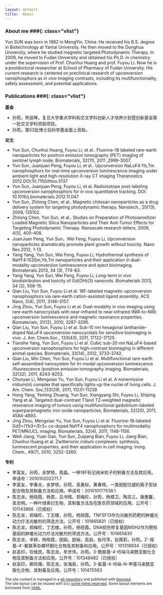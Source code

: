 ```yaml
---
layout: default
title:  About
---
```


### About me ###{: class="vlist"}

Yun SUN was born in 1982 in MengYin, China. He received his B.S. degree in Biotechnology at Yantai University. He then moved to the Donghua University, where he studied magnetic targeted Photodynamic Therapy. In 2009, he moved to Fudan University and obtained his Ph.D. in chemistry under the supervision of Prof. Chunhui Huang and prof. Fuyou Li. Now he is a postdoctoral researcher at School of Pharmacy of Fudan University. His current research is centered on preclinical research of upconversion nanophosphors as *in vivo* imaging contrasts, including its multifunctionality, safety assessment, and potential applications.




### Publications ###{: class="vlist"}

**基金**

- 孙筠，熊丽琴。复旦大学重点学科和交叉学科创新人才培养计划暨创新基金第一批交叉学科资助项目。
- 孙筠。第52批博士后科学基金面上资助。

**论文**

- Yun Sun, Chunhui Huang, Fuyou Li, et al.. Fluorine-18 labeled rare-earth nanoparticles for positron emission tomography (PET) imaging of sentinel lymph node. Biomaterials, 32(11), 2011 ,2999-3007.
- Yun Sun, Juanjuan Peng, Fuyou Li, et al.. Upconversion NaLuF4:Yb,Tm nanophosphors for real-time upconversion luminescence imaging under ambient light and high-resolution X-ray CT imaging Theranostics 2012.DOI:10.7150/thno.5137
- Yun Sun, Juanjuan Peng, Fuyou Li, et al..Radioisotope post-labeling upconversion nanophosphors for in vivo quantitative tracking. DOI: 10.1016/j.biomaterials.2012.11.047
- Yun Sun, Zhilong Chen, et al.. Magnetic chitosan nanoparticles as a drug delivery system for targeting photodynamic therapy. Nanotech., 20(13), 2009, 135102.
- Zhilong Chen, Yun Sun, et al.. Studies on Preparation of Photosensitizer Loaded Magnetic Silica Nanoparticles and Their Anti-Tumor Effects for Targeting Photodynamic Therapy. Nanoscale research letters, 2009, 4(5), 400-408.
- JuanJuan Peng, Yun Sun，Wei Feng, Fuyou Li, Upconversion nanoparticles dramatically promote plant growth without toxicity. Nano Res 2012, 1-13.
- Yang Yang, Yun Sun, Wei Feng, Fuyou Li, Hydrothermal synthesis of NaYF4:153Sm,Yb,Tm nanoparticles and their application in dual-modality upconversion luminescence and spect bioimaging. Biomaterials 2013, 34 (3), 774-83.
- Yang Yang, Yun Sun, Wei Feng, Fuyou Li, Long-term in vivo biodistribution and toxicity of Gd(OH)(3) nanorods. Biomaterials 2013, 34 (2), 508-15.
- Qian Liu, Yun Sun, Fuyou Li et al. 18F-labeled magnetic-upconversion nanophosphors via rare-earth cation-assisted ligand assembly. ACS Nano, 5(4), 2011, 3146–3157.
- Jing Zhou, Yun Sun, Fuyou Li et al. Dual-modality in vivo imaging using rare-earth nanocrystals with near-infrared to near-infrared (NIR-to-NIR) upconversion luminescence and magnetic resonance properties. Biomaterials, 31(12), 2010, 3287-3295.
- Qian Liu, Yun Sun, Fuyou Li et al. Sub-10 nm hexagonal lanthanide-doped NaLuF4 upconversion nanocyrstals for sensitive bioimaging in vivo. J. Am. Chem.Soc., 133(43), 2011, 17122-17125. 
- Tianshe Yang, Yun Sun, Fuyou Li et al. Cubic sub-20 nm NaLuF4-based upconversion nanophosphors for high-contrast bioimaging in different animal species. Biomaterials, 33(14), 2012, 3733-3742. 
- Qian Liu, Min Chen, Yun Sun, Fuyou Li et al. Multifunctional rare-earth self-assembled nanosystem for tri-modal upconversion luminescence /fluorescence /positron emission tomography imaging. Biomaterials, 32(32), 2011, 8243-8253.
- Chunyan Li, Mengxiao Yu, Yun Sun, Fuyou Li et al. A nonemissive iridium(iii) complex that specifically lights-up the nuclei of living cells. J. Am. Chem. Soc,133(29), 2011, 11231-11239.
- Hong Yang, Yeming Zhuang, Yun Sun, Xiangyang Shi, Fuyou Li, Shiping Yang et al. Targeted dual-contrast T1and T2-weighted magnetic resonance imaging of tumors using multifunctional gadolinium-labeled superparamagnetic iron oxide nanoparticles, Biomaterials, 32(20), 2011, 4584-4893.
- Jing Zhou, Mengxiao Yu, Yun Sun, Fuyou Li et al. Fluorine-18-labeled Gd3+/Yb3+/Er3+ co-doped NaYF4 nanophosphors for multimodality PET/MR/UCL imaging. Biomaterials, 32(4), 2011, 1148-1156.
- Weili Jiang, Yuan Gao, Yun Sun, Zuqiang Bian, Fuyou Li, Jiang Bian, Chunhui Huang et al. Zwitterionic iridium complexes: synthesis, luminescent properties, and their application in cell imaging. Inorg. Chem., 49(7), 2010, 3252-3260. 



**专利**

- 李富友，孙筠，余梦晓，周晶。一种18F标记纳米粒子的制备方法及其应用。申请号：201010202271.7
- 李富友，李春炎，余梦晓，孙筠，吴勇权，黄春辉。一类弱配位键的离子型铱配合物及其制备方法和应用。申请号：201010177538.1
- 陈志龙，杨晓霞，杨君，吕书晴，郑梅珍，孙筠，杨樟卫，陶苏江，康惠馨，吴忠明。一种叶绿素衍生物、其制备方法及在医农药领域的应用。公开号：101143866（已授权）
- 陈志龙，郑梅珍，丁志楼，孙筠，杨晓霞。TNFSF13作为光敏剂药靶的肿瘤光动力疗法光敏剂的筛选方法。公开号：101665831（已授权）
- 陈志龙，郑梅珍，丁志楼，孙筠，杨晓霞。DNA损伤修复基因MSH2作为靶标基因的肿瘤光动力疗法光敏剂的筛选方法。公开号：101665830
- 陈志龙，辛婷，杨晓霞，田娟，郄骊，高丽，张丹萍，张薇莉，孙筠。2′-羧基-4′-氟联苯杂螺环酮化合物及其制备和应用。公开号：101318934（已授权）
- 赵圣印，钦维民，陈志龙，牟世伟，孙筠。3-酰胺基-4-吲哚马来酰亚胺化合物及其制备方法和应用。公开号：101348482（已授权）
- 赵圣印，卿凤翎，陈志龙，张海泉，孙筠。3-氨基-4-吲哚-N-甲基马来酰亚胺化合物、其制备及应用。公开号：101475563


<small class="meta final">
The site content is managed in a
<a href="http://github.com/olesenm/olesenm.github.com">git repository</a>
and published with <a href="http://bioxmed.com">bioxmed</a>.
<br/>The site layout can be reused with (cc)
<a href="http://creativecommons.org/licenses/by-sa/3.0/">some rights reserved</a>.
Some layout elements are borrowed from <a href="http://www.yaml.de/en/">YAML</a>.
</small>

